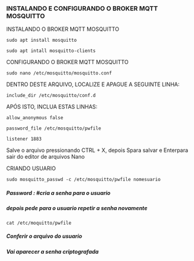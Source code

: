 ### INSTALANDO E CONFIGURANDO O BROKER MQTT MOSQUITTO

<p>INSTALANDO O BROKER MQTT MOSQUITTO<br>

    sudo apt install mosquitto

    sudo apt intall mosquitto-clients
</li>

</li>
<p>CONFIGURANDO O BROKER MQTT MOSQUITTO<br>

    sudo nano /etc/mosquitto/mosquitto.conf
</li>

</li>
<p>DENTRO DESTE ARQUIVO, LOCALIZE E APAGUE A SEGUINTE LINHA:<br>
  
    include_dir /etc/mosquitto/conf.d
</li>

</li>
<p>APÓS ISTO, INCLUA ESTAS LINHAS:<br>
  
    allow_anonymous false
  
    password_file /etc/mosquitto/pwfile
  
    listener 1883
  Salve o arquivo pressionando CTRL + X, depois Spara salvar e Enterpara sair do editor de arquivos Nano
</li>

</li>
<p>CRIANDO USUARIO<br>
  
    sudo mosquitto_passwd -c /etc/mosquitto/pwfile nomesuario
##### Password : #cria a senha para o usuario
##### depois pede para o usuario repetir a senha novamente

    cat /etc/moquitto/pwfile
    
##### Conferir o arquivo do usuario 
##### Vai aparecer a senha criptografada 
</li>








